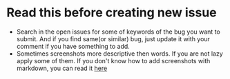 # Read this before creating new issue

* Search in the open issues for some of keywords of the bug you want to submit. And if you find same(or similar) bug, just update it with your comment if you have something to add.
* Sometimes screenshots more descriptive then words. If you are not lazy apply some of them. If you don't know how to add screenshots with markdown, you can read it [here](https://github.com/adam-p/markdown-here/wiki/Markdown-Cheatsheet#images)

